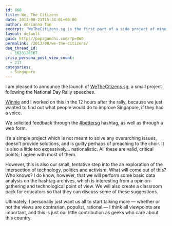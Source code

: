 ```yaml
---
id: 860
title: We, The Citizens
date: 2013-08-21T15:34:01+00:00
author: Adrianna Tan
excerpt: 'WeTheCitizens.sg is the first part of a side project of mine, which aims to combine technology and activism. '
layout: default
guid: http://popagandhi.com/?p=860
permalink: /2013/08/we-the-citizens/
dsq_thread_id:
  - 1623126167
crisp_persona_post_view_count:
  - 217
categories:
  - Singapore
---
```

I am pleased to announce the launch of [WeTheCitizens.sg](http://www.wethecitizens.sg), a small project following the National Day Rally speeches.

[Winnie](http://winnielim.com) and I worked on this in the 12 hours after the rally, because we just wanted to find out what people would do to improve Singapore, if they had a voice.

We solicited feedback through the [#bettersg](https://twitter.com/search?q=%23bettersg&src=typd) hashtag, as well as through a web form.

It&#8217;s a simple project which is not meant to solve any overarching issues, doesn&#8217;t provide solutions, and is guilty perhaps of preaching to the choir. It is also a little too excessively&#8230; nationalistic. All these are valid, critical points; I agree with most of them.

However, this is also our small, tentative step into the an exploration of the intersection of technology, politics and activism. What will come out of this? Who knows? I do know, however, that we will perform some basic data analysis on the hashtag archives, which is interesting from a opinion-gathering and technological point of view. We will also create a classroom pack for educators so that they can discuss some of these suggestions.

Ultimately, I personally just want us all to start talking more — whether or not the views are contrarian, populist, rational — I think all viewpoints are important, and this is just our little contribution as geeks who care about this country.
